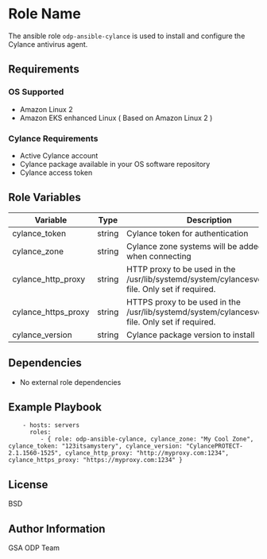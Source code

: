Role Name
=========

The ansible role `odp-ansible-cylance` is used to install and configure the Cylance antivirus agent.

Requirements
------------

### OS Supported

* Amazon Linux 2
* Amazon EKS enhanced Linux ( Based on Amazon Linux 2 )

### Cylance Requirements

* Active Cylance account
* Cylance package available in your OS software repository
* Cylance access token

Role Variables
--------------
| Variable | Type | Description |
| ---  | ---  | ---  | 
| cylance_token | string   | Cylance token for authentication | 
| cylance_zone | string   | Cylance zone systems will be added to when connecting | 
| cylance_http_proxy | string   | HTTP proxy to be used in the /usr/lib/systemd/system/cylancesvc.service file.  Only set if required. | 
| cylance_https_proxy | string   | HTTPS proxy to be used in the /usr/lib/systemd/system/cylancesvc.service file.  Only set if required. |
| cylance_version | string | Cylance package version to install |

Dependencies
------------

* No external role dependencies

Example Playbook
----------------
```
    - hosts: servers
      roles:
         - { role: odp-ansible-cylance, cylance_zone: "My Cool Zone", cylance_token: "123itsamystery", cylance_version: "CylancePROTECT-2.1.1560-1525", cylance_http_proxy: "http://myproxy.com:1234", cylance_https_proxy: "https://myproxy.com:1234" }
```

License
-------

BSD

Author Information
------------------

GSA ODP Team
